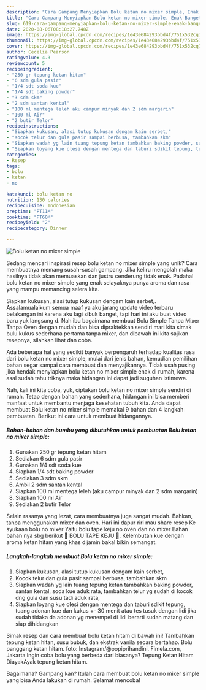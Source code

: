 ```yaml
---
description: "Cara Gampang Menyiapkan Bolu ketan no mixer simple, Enak Banget"
title: "Cara Gampang Menyiapkan Bolu ketan no mixer simple, Enak Banget"
slug: 619-cara-gampang-menyiapkan-bolu-ketan-no-mixer-simple-enak-banget
date: 2020-08-06T08:18:27.748Z
image: https://img-global.cpcdn.com/recipes/1e43e684293bbd4f/751x532cq70/bolu-ketan-no-mixer-simple-foto-resep-utama.jpg
thumbnail: https://img-global.cpcdn.com/recipes/1e43e684293bbd4f/751x532cq70/bolu-ketan-no-mixer-simple-foto-resep-utama.jpg
cover: https://img-global.cpcdn.com/recipes/1e43e684293bbd4f/751x532cq70/bolu-ketan-no-mixer-simple-foto-resep-utama.jpg
author: Cecelia Pearson
ratingvalue: 4.3
reviewcount: 5
recipeingredient:
- "250 gr tepung ketan hitam"
- "6 sdm gula pasir"
- "1/4 sdt soda kue"
- "1/4 sdt baking powder"
- "3 sdm skm"
- "2 sdm santan kental"
- "100 ml mentega leleh aku campur minyak dan 2 sdm margarin"
- "100 ml Air"
- "2 butir Telor"
recipeinstructions:
- "Siapkan kukusan, alasi tutup kukusan dengam kain serbet,"
- "Kocok telur dan gula pasir sampai berbusa, tambahkan skm"
- "Siapkan wadah yg lain tuang tepung ketan tambahkan baking powder, santan kental, soda kue aduk rata, tambahkan telur yg sudah di kocok dng gula dan susu tadi aduk rata,"
- "Siapkan loyang kue olesi dengan mentega dan taburi sdikit tepung, tuang adonan kue dan kukus +- 30 menit atau tes tusuk dengan lidi jika sudah tidaka da adonan yg menempel di lidi berarti sudah matang dan siap dihidangkan"
categories:
- Resep
tags:
- bolu
- ketan
- no

katakunci: bolu ketan no 
nutrition: 130 calories
recipecuisine: Indonesian
preptime: "PT11M"
cooktime: "PT60M"
recipeyield: "2"
recipecategory: Dinner

---
```



![Bolu ketan no mixer simple](https://img-global.cpcdn.com/recipes/1e43e684293bbd4f/751x532cq70/bolu-ketan-no-mixer-simple-foto-resep-utama.jpg)

Sedang mencari inspirasi resep bolu ketan no mixer simple yang unik? Cara membuatnya memang susah-susah gampang. Jika keliru mengolah maka hasilnya tidak akan memuaskan dan justru cenderung tidak enak. Padahal bolu ketan no mixer simple yang enak selayaknya punya aroma dan rasa yang mampu memancing selera kita.

Siapkan kukusan, alasi tutup kukusan dengam kain serbet,. Assalamualaikum semua maaf ya aku jarang update video terbaru belakangan ini karena aku lagi sibuk banget, tapi hari ini aku buat video baru yuk langsung d. Nah ibu bagaimana membuat Bolu Simple Tanpa Mixer Tanpa Oven dengan mudah dan bisa dipraktekkan sendiri mari kita simak bulu kukus sederhana pertama tanpa mixer, dan dibawah ini kita sajikan resepnya, silahkan lihat dan coba.

Ada beberapa hal yang sedikit banyak berpengaruh terhadap kualitas rasa dari bolu ketan no mixer simple, mulai dari jenis bahan, kemudian pemilihan bahan segar sampai cara membuat dan menyajikannya. Tidak usah pusing jika hendak menyiapkan bolu ketan no mixer simple enak di rumah, karena asal sudah tahu triknya maka hidangan ini dapat jadi suguhan istimewa.


Nah, kali ini kita coba, yuk, ciptakan bolu ketan no mixer simple sendiri di rumah. Tetap dengan bahan yang sederhana, hidangan ini bisa memberi manfaat untuk membantu menjaga kesehatan tubuh kita. Anda dapat membuat Bolu ketan no mixer simple memakai 9 bahan dan 4 langkah pembuatan. Berikut ini cara untuk membuat hidangannya.

<!--inarticleads1-->

##### Bahan-bahan dan bumbu yang dibutuhkan untuk pembuatan Bolu ketan no mixer simple:

1. Gunakan 250 gr tepung ketan hitam
1. Sediakan 6 sdm gula pasir
1. Gunakan 1/4 sdt soda kue
1. Siapkan 1/4 sdt baking powder
1. Sediakan 3 sdm skm
1. Ambil 2 sdm santan kental
1. Siapkan 100 ml mentega leleh (aku campur minyak dan 2 sdm margarin)
1. Siapkan 100 ml Air
1. Sediakan 2 butir Telor


Selain rasanya yang lezat, cara membuatnya juga sangat mudah. Bahkan, tanpa menggunakan mixer dan oven. Hari ini dapur riri mau share resep Ke syukaan bolu no mixer Yaitu bolu tape keju no oven dan no mixer Bahan bahan nya sbg berikut 🥞 BOLU TAPE KEJU 🥞. Kelembutan kue dengan aroma ketan hitam yang khas dijamin bakal bikin semangat. 

<!--inarticleads2-->

##### Langkah-langkah membuat Bolu ketan no mixer simple:

1. Siapkan kukusan, alasi tutup kukusan dengam kain serbet,
1. Kocok telur dan gula pasir sampai berbusa, tambahkan skm
1. Siapkan wadah yg lain tuang tepung ketan tambahkan baking powder, santan kental, soda kue aduk rata, tambahkan telur yg sudah di kocok dng gula dan susu tadi aduk rata,
1. Siapkan loyang kue olesi dengan mentega dan taburi sdikit tepung, tuang adonan kue dan kukus +- 30 menit atau tes tusuk dengan lidi jika sudah tidaka da adonan yg menempel di lidi berarti sudah matang dan siap dihidangkan


Simak resep dan cara membuat bolu ketan hitam di bawah ini! Tambahkan tepung ketan hitan, susu bubuk, dan ekstrak vanila secara bertahap. Bolu panggang ketan hitam. foto: Instagram/@popiprihandini. Fimela.com, Jakarta Ingin coba bolu yang berbeda dari biasanya? Tepung Ketan Hitam DiayakAyak tepung ketan hitam. 

Bagaimana? Gampang kan? Itulah cara membuat bolu ketan no mixer simple yang bisa Anda lakukan di rumah. Selamat mencoba!
